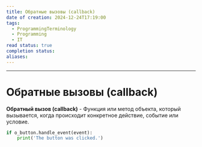```yaml
---
title: Обратные вызовы (callback)
date of creation: 2024-12-24T17:19:00
tags:
  - ProgrammingTerminology
  - Programming
  - IT
read status: true
completion status: 
aliases:
---
```

---
# Обратные вызовы (callback)

**Обратный вызов (callback)** - Функция или метод объекта, который вызывается, когда происходит конкретное действие, событие или условие.

```python
if o_button.handle_event(event):
	print('The button was clicked.')
```
